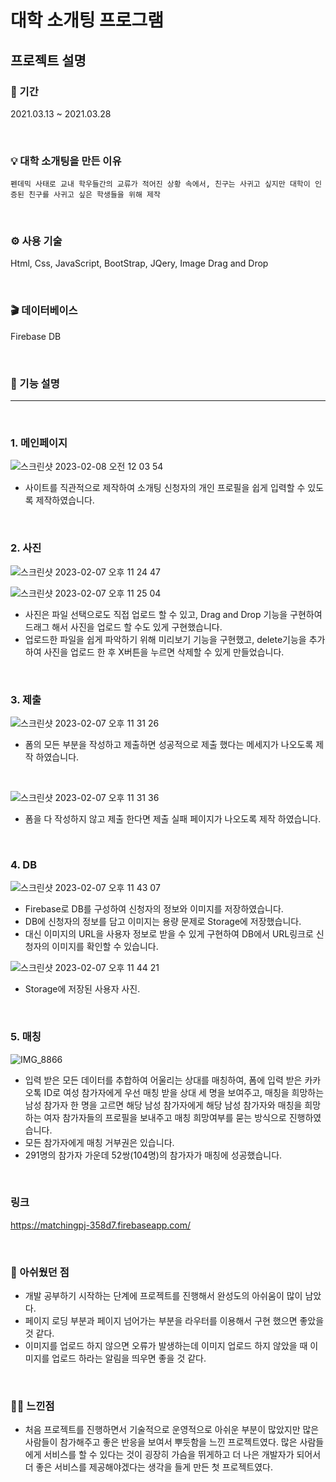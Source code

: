 # 대학 소개팅 프로그램

## 프로젝트 설명

### 📆 기간

2021.03.13 ~ 2021.03.28<br/>

<br>

### 💡 대학 소개팅을 만든 이유

```
펜데믹 사태로 교내 학우들간의 교류가 적어진 상황 속에서, 친구는 사귀고 싶지만 대학이 인증된 친구를 사귀고 싶은 학생들을 위해 제작
```

<br>

### ⚙️ 사용 기술
Html, Css, JavaScript, BootStrap, JQery, Image Drag and Drop

<br>

### 🎬 데이터베이스
Firebase DB


<br>

### 🔎 기능 설명

<hr>

<br>

### 1. 메인페이지

![스크린샷 2023-02-08 오전 12 03 54](https://user-images.githubusercontent.com/87574833/217281979-d03d7a01-5877-4b86-9f68-e7b83b15a929.jpeg)

 - 사이트를 직관적으로 제작하여 소개팅 신청자의 개인 프로필을 쉽게 입력할 수 있도록 제작하였습니다.

<br>

### 2. 사진

![스크린샷 2023-02-07 오후 11 24 47](https://user-images.githubusercontent.com/87574833/217271689-0396c0c9-5ee6-4334-bbb3-8066dadece8b.jpeg)

![스크린샷 2023-02-07 오후 11 25 04](https://user-images.githubusercontent.com/87574833/217272022-6295fc13-e674-496b-9caf-43119fc1af29.jpeg)

 - 사진은 파일 선택으로도 직접 업로드 할 수 있고, Drag and Drop 기능을 구현하여 드래그 해서 사진을 업로드 할 수도 있게 구현했습니다. 
 - 업로드한 파일을 쉽게 파악하기 위해 미리보기 기능을 구현했고, delete기능을 추가하여 사진을 업로드 한 후 X버튼을 누르면 삭제할 수 있게 만들었습니다.


<br>

### 3. 제출

![스크린샷 2023-02-07 오후 11 31 26](https://user-images.githubusercontent.com/87574833/217273390-6f28bacf-b775-4813-9cc1-1bb57d6dc4b5.jpeg)

 - 폼의 모든 부분을 작성하고 제출하면 성공적으로 제출 했다는 메세지가 나오도록 제작 하였습니다.
 
 <br>
 
 ![스크린샷 2023-02-07 오후 11 31 36](https://user-images.githubusercontent.com/87574833/217273668-03c602d1-b145-416d-bb13-fdcbfff733b1.jpeg)

- 폼을 다 작성하지 않고 제출 한다면 제출 실패 페이지가 나오도록 제작 하였습니다.

<br>
 
 
### 4. DB

![스크린샷 2023-02-07 오후 11 43 07](https://user-images.githubusercontent.com/87574833/217277039-51da626c-f287-45ec-b088-7c1115c130ed.jpeg)

 - Firebase로 DB를 구성하여 신청자의 정보와 이미지를 저장하였습니다.
 - DB에 신청자의 정보를 담고 이미지는 용량 문제로 Storage에 저장했습니다.
 - 대신 이미지의 URL을 사용자 정보로 받을 수 있게 구현하여 DB에서 URL링크로 신청자의 이미지를 확인할 수 있습니다.
 
 ![스크린샷 2023-02-07 오후 11 44 21](https://user-images.githubusercontent.com/87574833/217277227-a429aa65-5d95-4216-8f78-e56c6207c875.jpeg)
 - Storage에 저장된 사용자 사진.
 
 <br>
 
 ### 5. 매칭

![IMG_8866](https://user-images.githubusercontent.com/87574833/217280657-87cc378f-58f1-40b4-bcb3-f2d7966f385f.png)

 - 입력 받은 모든 데이터를 추합하여 어울리는 상대를 매칭하여, 폼에 입력 받은 카카오톡 ID로 여성 참가자에게 우선 매칭 받을 상대 세 명을 보여주고, 매칭을 희망하는 남성 참가자 한 명을 고르면 해당 남성 참가자에게 해당 남성 참가자와 매칭을 희망하는 여자 참가자들의 프로필을 보내주고 매칭 희망여부를 묻는 방식으로 진행하였습니다. 
 - 모든 참가자에게 매칭 거부권은 있습니다.
 - 291명의 참가자 가운데 52쌍(104명)의 참가자가 매칭에 성공했습니다.
 
<br>

### 링크
https://matchingpj-358d7.firebaseapp.com/

<br>

 ### 🙁 아쉬웠던 점
 - 개발 공부하기 시작하는 단계에 프로젝트를 진행해서 완성도의 아쉬움이 많이 남았다.
 - 페이지 로딩 부분과 페이지 넘어가는 부분을 라우터를 이용해서 구현 했으면 좋았을 것 같다.
 - 이미지를 업로드 하지 않으면 오류가 발생하는데 이미지 업로드 하지 않았을 때 이미지를 업로드 하라는 알림을 띄우면 좋을 것 같다.

<br>

 ### 👍🏻 느낀점
 - 처음 프로젝트를 진행하면서 기술적으로 운영적으로 아쉬운 부분이 많았지만 많은 사람들이 참가해주고 좋은 반응을 보여서 뿌듯함을 느낀 프로젝트였다. 많은 사람들에게 서비스를 할 수 있다는 것이 굉장히 가슴을 뛰게하고 더 나은 개발자가 되어서 더 좋은 서비스를 제공해야겠다는 생각을 들게 만든 첫 프로젝트였다.

